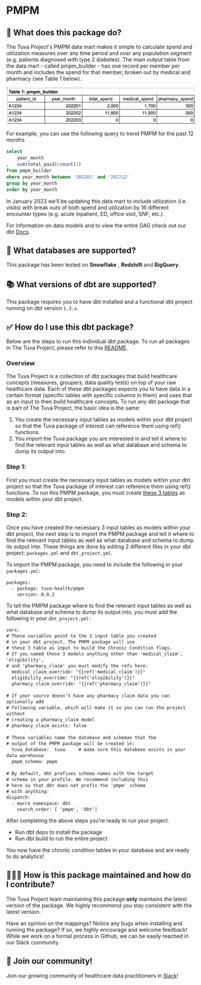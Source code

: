 # PMPM

## 🧰 What does this package do?

The Tuva Project's PMPM data mart makes it simple to calculate spend and utilization measures over any time period and over any population segment (e.g. patients diagnosed with type 2 diabetes).  The main output table from the data mart - called pmpm_builder - has one record per member per month and includes the spend for that member, broken out by medical and pharmacy (see Table 1 below).

![pmpm_builder](https://github.com/tuva-health/pmpm/blob/refactor-to-package/.github/pmpm_builder_sample.png?raw=true)

For example, you can use the following query to trend PMPM for the past 12 months

```sql
select
    year_month
,   sum(total_paid)/count(1)
from pmpm_builder
where year_month between '202201' and '202212'
group by year_month
order by year_month
```

In January 2023 we’ll be updating this data mart to include utilization (i.e. visits) with break outs of both spend and utilization by 16 different encounter types (e.g. acute inpatient, ED, office visit, SNF, etc.).

For information on data models and to view the entire DAG check out our dbt [Docs](https://tuva-health.github.io/pmpm/#!/overview).

## 🔌 What databases are supported?

This package has been tested on **Snowflake** , **Redshift** and **BigQuery**.

## 📚 What versions of dbt are supported?

This package requires you to have dbt installed and a functional dbt project running on dbt version `1.3.x`.

## ✅ How do I use this dbt package?

Below are the steps to run this individual dbt package.  To run all packages in The Tuva Project, please refer to this [README](https://github.com/tuva-health/the_tuva_project#readme).

### Overview

The Tuva Project is a collection of dbt packages that build healthcare concepts (measures, groupers, data quality tests) on top of your raw healthcare data. Each of these dbt packages expects you to have data in a certain format (specific tables with specific columns in them) and uses that as an input to then build healthcare concepts. To run any dbt package that is part of The Tuva Project, the basic idea is the same:

1. You create the necessary input tables as models within your dbt project so that the Tuva package of interest can reference them using ref() functions.
2. You import the Tuva package you are interested in and tell it where to find the relevant input tables as well as what database and schema to dump its output into.

### **Step 1:**

First you must create the necessary input tables as models within your dbt project so that the Tuva package of interest can reference them using ref() functions. To run this PMPM package, you must create [these 3 tables](https://tuva-health.github.io/pmpm/#!/model/model.pmpm_input.eligibility) as models within your dbt project.

### **Step 2:**

Once you have created the necessary 3 input tables as models within your dbt project, the next step is to import the PMPM package and tell it where to find the relevant input tables as well as what database and schema to dump its output into. These things are done by editing 2 different files in your dbt project: `packages.yml` and `dbt_project.yml`.

To import the PMPM package, you need to include the following in your `packages.yml`:

```
packages:
  - package: tuva-health/pmpm
    version: 0.0.2

```

To tell the PMPM package where to find the relevant input tables as well as what database and schema to dump its output into, you must add the following in your `dbt_project.yml:`

```
vars:
# These variables point to the 3 input table you created
# in your dbt project. The PMPM package will use
# these 3 table as input to build the Chronic Condition flags.
# If you named these 3 models anything other than 'medical_claim', 'eligibility',
# and 'pharmacy_claim' you must modify the refs here:
  medical_claim_override: "{{ref('medical_claim')}}"
  eligibility_override: "{{ref('eligibility')}}"
  pharmacy_claim_override: "{{ref('pharmacy_claim')}}"

# If your source doesn't have any pharmacy claim data you can optionally add 
# following variable, which will make it so you can run the project without 
# creating a pharmacy_claim model
# pharmacy_claim_exists: false

# These variables name the database and schemas that the
# output of the PMPM package will be created in:
  tuva_database:  tuva     # make sure this database exists in your data warehouse
  pmpm_schema: pmpm

# By default, dbt prefixes schema names with the target
# schema in your profile. We recommend including this
# here so that dbt does not prefix the 'pmpm' schema
# with anything:
dispatch:
  - macro_namespace: dbt
    search_order: [ 'pmpm', 'dbt']

```

After completing the above steps you’re ready to run your project.

- Run dbt deps to install the package
- Run dbt build to run the entire project

You now have the chronic condition tables in your database and are ready to do analytics!

## 🙋🏻‍♀️ **How is this package maintained and how do I contribute?**

The Tuva Project team maintaining this package **only** maintains the latest version of the package. We highly recommend you stay consistent with the latest version.

Have an opinion on the mappings? Notice any bugs when installing and running the package? If so, we highly encourage and welcome feedback! While we work on a formal process in Github, we can be easily reached in our Slack community.

## 🤝 Join our community!

Join our growing community of healthcare data practitioners in [Slack](https://join.slack.com/t/thetuvaproject/shared_invite/zt-16iz61187-G522Mc2WGA2mHF57e0il0Q)!
